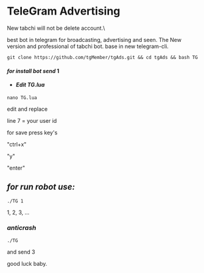 # TeleGram Advertising

New tabchi
will not be delete account.\

best bot in telegram for broadcasting, advertising and seen. The New version and professional of tabchi bot. base in new telegram-cli.


```
git clone https://github.com/tgMember/tgAds.git && cd tgAds && bash TG
```

#### _for install bot send_  1




   - #### *Edit TG.lua*

```
nano TG.lua
```

edit and replace

 line 7 = your user id 

for save press key's

 "ctrl+x" 
 
 "y" 
  
 "enter"


## *for run robot use:*

```
./TG 1
```
1, 2, 3, ...



### _anticrash_ 

```
./TG
```

and send 3


good luck baby.
